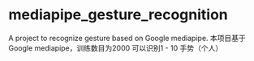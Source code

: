 # mediapipe_gesture_recognition
A project to recognize gesture based on Google mediapipe.
本项目基于Google mediapipe，训练数目为2000
可以识别1 - 10 手势（个人）

